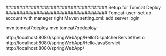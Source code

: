 ####################################
Setup for Tomcat Deploy
####################################
Tomcat-user: set up account with manager right
Maven setting.xml: add server login

mvn tomcat7:deploy
mvn tomcat7:redeploy

http://localhost:8080/springWebApp/HelloDispatcherServlet/hello
http://localhost:8080/springWebApp/HelloJavaServlet
http://localhost:8080/springWebApp/